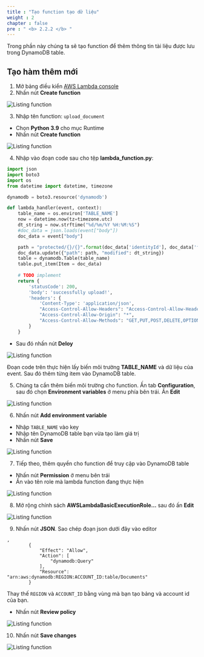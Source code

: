 ```yaml
---
title : "Tạo function tạo dữ liệu"
weight : 2 
chapter : false
pre : " <b> 2.2.2 </b> "
---
```


Trong phần này chúng ta sẽ tạo function để thêm thông tin tài liệu được lưu trong DynamoDB table.

## Tạo hàm thêm mới
1. Mở bảng điều kiển [AWS Lambda console](https://console.aws.amazon.com/lambda/)
2. Nhấn nút **Create function**

![Listing function](/images/2.deloydatabase/005-createlistingfunction.png)

3. Nhập tên function: `upload_document`
 + Chọn **Python 3.9** cho mục Runtime
 + Nhấn nút **Create function**

![Listing function](/images/2.deloydatabase/014-createcreatingfunction.png)

4. Nhập vào đoạn code sau cho tệp **lambda_function.py**:

```python
import json
import boto3
import os
from datetime import datetime, timezone

dynamodb = boto3.resource('dynamodb')

def lambda_handler(event, context):
    table_name = os.environ['TABLE_NAME']
    now = datetime.now(tz=timezone.utc)
    dt_string = now.strftime("%d/%m/%Y %H:%M:%S")
    #doc_data = json.loads(event["body"])
    doc_data = event["body"]

    path = "protected/{}/{}".format(doc_data['identityId'], doc_data['file'])
    doc_data.update({"path": path, "modified": dt_string})
    table = dynamodb.Table(table_name)
    table.put_item(Item = doc_data)
        
    # TODO implement
    return {
        'statusCode': 200,
        'body': 'successfully upload!',
        'headers': {
            'Content-Type': 'application/json',
            "Access-Control-Allow-Headers": "Access-Control-Allow-Headers, Origin, Accept, X-Requested-With, Content-Type, Access-Control-Request-Method,X-Access-Token, XKey, Authorization",
            "Access-Control-Allow-Origin": "*",
            "Access-Control-Allow-Methods": "GET,PUT,POST,DELETE,OPTIONS"
        }
    }

```

 + Sau đó nhấn nút **Deloy**

![Listing function](/images/2.deloydatabase/015-createcreatingfunction.png)

 Đoạn code trên thực hiện lấy biến môi trường **TABLE_NAME** và dữ liệu của event. Sau đó thêm từng item vào DynamoDB table.

5. Chúng ta cần thêm biến môi trường cho function. Ấn tab **Configuration**, sau đó chọn **Environment variables** ở menu phía bên trái. Ấn **Edit**

![Listing function](/images/2.deloydatabase/016-createcreatingfunction.png)

6. Nhấn nút **Add environment variable**
 + Nhập `TABLE_NAME` vào key
 + Nhập tên DynamoDB table bạn vừa tạo làm giá trị
 + Nhấn nút **Save**

![Listing function](/images/2.deloydatabase/017-createcreatingfunction.png)

 7. Tiếp theo, thêm quyền cho function để truy cập vào DynamoDB table
 + Nhấn nút **Permission** ở menu bên trái
 + Ấn vào tên role mà lambda function đang thực hiện

![Listing function](/images/2.deloydatabase/018-createcreatingfunction.png)

8. Mở rộng chính sách **AWSLambdaBasicExecutionRole…** sau đó ấn **Edit**

![Listing function](/images/2.deloydatabase/019-createcreatingfunction.png)

9. Nhấn nút **JSON**. Sao chép đoạn json dưới đây vào editor

```
,
        {
            "Effect": "Allow",
            "Action": [
                "dynamodb:Query"
            ],
            "Resource": "arn:aws:dynamodb:REGION:ACCOUNT_ID:table/Documents"
        }
```

Thay thế `REGION` và `ACCOUNT_ID` bằng vùng mà bạn tạo bảng và account id của bạn.
+ Nhấn nút **Review policy**

![Listing function](/images/2.deloydatabase/020-createcreatingfunction.png)

10. Nhấn nút **Save changes**

![Listing function](/images/2.deloydatabase/021-createcreatingfunction.png)